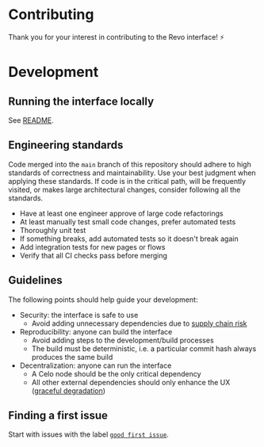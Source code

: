 
# Contributing

Thank you for your interest in contributing to the Revo interface! ⚡

# Development

## Running the interface locally

See [README](https://github.com/revo-market/revo-interface#run).

## Engineering standards

Code merged into the `main` branch of this repository should adhere to high standards of correctness and maintainability. 
Use your best judgment when applying these standards.  If code is in the critical path, will be frequently visited, or 
makes large architectural changes, consider following all the standards.

- Have at least one engineer approve of large code refactorings
- At least manually test small code changes, prefer automated tests
- Thoroughly unit test
- If something breaks, add automated tests so it doesn't break again
- Add integration tests for new pages or flows
- Verify that all CI checks pass before merging

## Guidelines

The following points should help guide your development:

- Security: the interface is safe to use
  - Avoid adding unnecessary dependencies due to [supply chain risk](https://github.com/LavaMoat/lavamoat#further-reading-on-software-supplychain-security)
- Reproducibility: anyone can build the interface
  - Avoid adding steps to the development/build processes
  - The build must be deterministic, i.e. a particular commit hash always produces the same build
- Decentralization: anyone can run the interface
  - A Celo node should be the only critical dependency 
  - All other external dependencies should only enhance the UX ([graceful degradation](https://developer.mozilla.org/en-US/docs/Glossary/Graceful_degradation))

## Finding a first issue

Start with issues with the label
[`good first issue`](https://github.com/revo-market/revo-arbitrage-bot/issues?q=is%3Aopen+is%3Aissue+label%3A%22good+first+issue%22).
